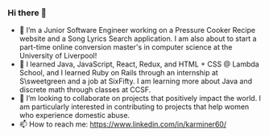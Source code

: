 ### Hi there 👋

- 🔭 I’m a Junior Software Engineer working on a Pressure Cooker Recipe website and a Song Lyrics Search application. I am also about to start a part-time online conversion master's in computer science at the University of Liverpool!
- 🌱 I learned Java, JavaScript, React, Redux, and HTML + CSS @ Lambda School, and I learned Ruby on Rails through an internship at S\sweetgreen and a job at SixFifty. I am learning more about Java and discrete math through classes at CCSF.
- 👯 I’m looking to collaborate on projects that positively impact the world. I am particularly interested in contributing to projects that help women who experience domestic abuse.
- 📫 How to reach me: https://www.linkedin.com/in/karminer60/ 

